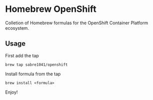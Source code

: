 # Homebrew OpenShift

Colletion of Homebrew formulas for the OpenShift Container Platform ecosystem. 

## Usage

First add the tap

```
brew tap sabre1041/openshift
```

Install formula from the tap

```
brew install <formula>
```

Enjoy!
